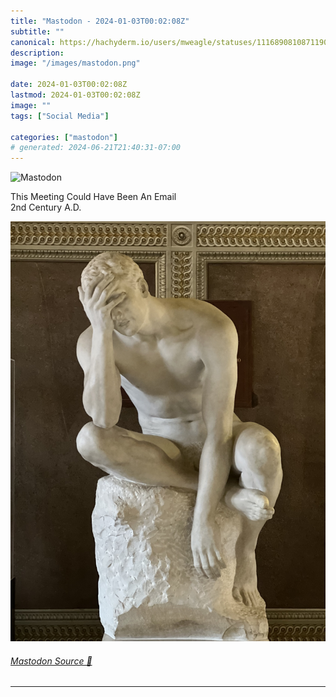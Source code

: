 ```yaml
---
title: "Mastodon - 2024-01-03T00:02:08Z"
subtitle: ""
canonical: https://hachyderm.io/users/mweagle/statuses/111689081087119088
description:
image: "/images/mastodon.png"

date: 2024-01-03T00:02:08Z
lastmod: 2024-01-03T00:02:08Z
image: ""
tags: ["Social Media"]

categories: ["mastodon"]
# generated: 2024-06-21T21:40:31-07:00
---
```

![Mastodon](/images/mastodon.png)

<p>This Meeting Could Have Been An Email<br />2nd Century A.D.</p>

![Roman Era sculpture of a man, sitting on a pedestal, burying his downcast face in his right hand.](7b84a7af42f73b4a.jpeg)

###### [Mastodon Source 🐘](https://hachyderm.io/@mweagle/111689081087119088)

___
